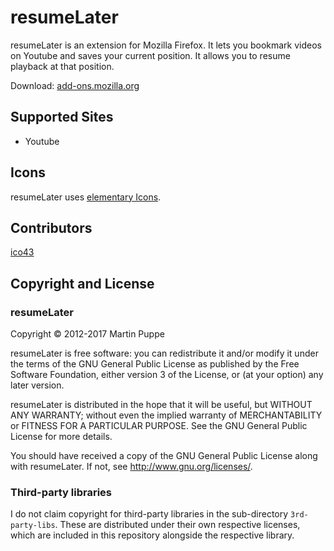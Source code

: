 # resumeLater

resumeLater is an extension for Mozilla Firefox. It lets you bookmark videos on Youtube and saves your current position. It allows you to resume playback at that position.

Download: [add-ons.mozilla.org](https://addons.mozilla.org/en-US/firefox/addon/resumelater/)

## Supported Sites

 * Youtube

## Icons

resumeLater uses [elementary Icons](https://launchpad.net/elementaryicons).

## Contributors

[ico43](https://github.com/ico43)

## Copyright and License

### resumeLater

Copyright © 2012-2017 Martin Puppe

resumeLater is free software: you can redistribute it and/or modify
it under the terms of the GNU General Public License as published by
the Free Software Foundation, either version 3 of the License, or
(at your option) any later version.

resumeLater is distributed in the hope that it will be useful,
but WITHOUT ANY WARRANTY; without even the implied warranty of
MERCHANTABILITY or FITNESS FOR A PARTICULAR PURPOSE.  See the
GNU General Public License for more details.

You should have received a copy of the GNU General Public License
along with resumeLater. If not, see <http://www.gnu.org/licenses/>.

### Third-party libraries

I do not claim copyright for third-party libraries in the sub-directory
`3rd-party-libs`. These are distributed under their own respective
licenses, which are included in this repository alongside the respective
library.
